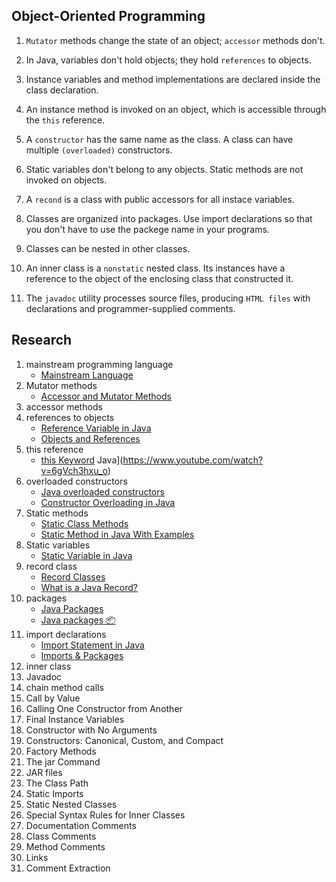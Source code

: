 ## Object-Oriented Programming

1. `Mutator` methods change the state of an object; `accessor` methods don't.

2. In Java, variables don't hold objects; they hold `references` to objects.

3. Instance variables and method implementations are declared inside the class declaration.

4. An instance method is invoked on an object, which is accessible through the `this` reference.

5. A `constructor` has the same name as the class. A class can have multiple `(overloaded)` constructors.

6. Static variables don't belong to any objects. Static methods are not invoked on objects.

7. A `recond` is a class with public accessors for all instace variables.

8. Classes are organized into packages. Use import declarations so that you don't have to use the packege name in your programs.

9. Classes can be nested in other classes.

10. An inner class is a `nonstatic` nested class. Its instances have a reference to the object of the enclosing class that constructed it.

11. The `javadoc` utility processes source files, producing `HTML files` with declarations and programmer-supplied comments.

## Research

1. mainstream programming language
    * [Mainstream Language](https://wiki.c2.com/?MainstreamLanguage)
2. Mutator methods
    * [Accessor and Mutator Methods](https://www.youtube.com/watch?v=ehGg4aVJD9M)
3. accessor methods
4. references to objects
    * [Reference Variable in Java](https://www.geeksforgeeks.org/reference-variable-in-java/)
    * [Objects and References](https://www.youtube.com/watch?v=N8IeMYsdgAY)
5. this reference
    * [this Keyword](https://www.youtube.com/watch?v=6gVch3hxu_o) Java](https://www.youtube.com/watch?v=6gVch3hxu_o)
6. overloaded constructors
    * [Java overloaded constructors](https://www.youtube.com/watch?v=Xngu-8pt_TA)
    * [Constructor Overloading in Java](https://www.geeksforgeeks.org/constructor-overloading-java/)
7. Static methods
    * [Static Class Methods](https://www.youtube.com/watch?v=bvNU24rvhgA&t=71s)
    * [Static Method in Java With Examples](https://www.geeksforgeeks.org/static-method-in-java-with-examples/#:~:text=A%20static%20method%20in%20Java,the%20class's%20object%20(instance).)
8. Static variables
    * [Static Variable in Java](https://www.guru99.com/java-static-variable-methods.html)
9. record class
    * [Record Classes](https://docs.oracle.com/en/java/javase/15/language/records.html)
    * [What is a Java Record?](https://www.youtube.com/watch?v=fezAD2UYFak&t=164s)
10. packages
    * [Java Packages](https://www.w3schools.com/java/java_packages.asp)
    * [Java packages 📦](https://www.youtube.com/watch?v=NZ7NfZD8T2Y)
11. import declarations
    * [Import Statement in Java](https://www.geeksforgeeks.org/import-statement-in-java/)
    * [Imports & Packages](https://www.youtube.com/watch?v=ipMdsje9J6s)
12. inner class
13. Javadoc
15. chain method calls
16. Call by Value
17.  Calling One Constructor from Another
18. Final Instance Variables
19. Constructor with No Arguments
20. Constructors: Canonical, Custom, and Compact
21. Factory Methods
22. The jar Command
23. JAR files
24. The Class Path
25. Static Imports
26. Static Nested Classes
27. Special Syntax Rules for Inner Classes
28. Documentation Comments
29. Class Comments
30. Method Comments
31. Links
32. Comment Extraction